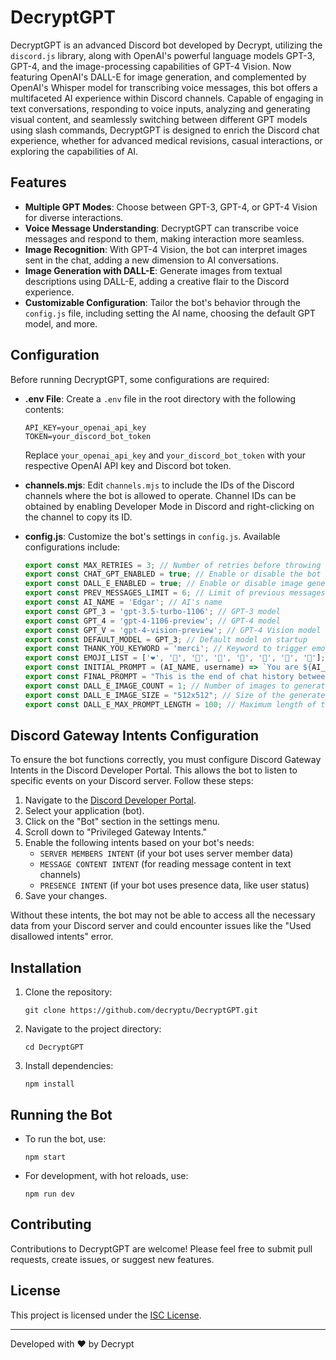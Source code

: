 # DecryptGPT

DecryptGPT is an advanced Discord bot developed by Decrypt, utilizing the `discord.js` library, along with OpenAI's powerful language models GPT-3, GPT-4, and the image-processing capabilities of GPT-4 Vision. Now featuring OpenAI's DALL-E for image generation, and complemented by OpenAI's Whisper model for transcribing voice messages, this bot offers a multifaceted AI experience within Discord channels. Capable of engaging in text conversations, responding to voice inputs, analyzing and generating visual content, and seamlessly switching between different GPT models using slash commands, DecryptGPT is designed to enrich the Discord chat experience, whether for advanced medical revisions, casual interactions, or exploring the capabilities of AI.

## Features

- **Multiple GPT Modes**: Choose between GPT-3, GPT-4, or GPT-4 Vision for diverse interactions.
- **Voice Message Understanding**: DecryptGPT can transcribe voice messages and respond to them, making interaction more seamless.
- **Image Recognition**: With GPT-4 Vision, the bot can interpret images sent in the chat, adding a new dimension to AI conversations.
- **Image Generation with DALL-E**: Generate images from textual descriptions using DALL-E, adding a creative flair to the Discord experience.
- **Customizable Configuration**: Tailor the bot's behavior through the `config.js` file, including setting the AI name, choosing the default GPT model, and more.

## Configuration

Before running DecryptGPT, some configurations are required:

- **.env File**: Create a `.env` file in the root directory with the following contents:
  ```
  API_KEY=your_openai_api_key
  TOKEN=your_discord_bot_token
  ```
  Replace `your_openai_api_key` and `your_discord_bot_token` with your respective OpenAI API key and Discord bot token.

- **channels.mjs**: Edit `channels.mjs` to include the IDs of the Discord channels where the bot is allowed to operate. Channel IDs can be obtained by enabling Developer Mode in Discord and right-clicking on the channel to copy its ID.

- **config.js**: Customize the bot's settings in `config.js`. Available configurations include:
  ```javascript
  export const MAX_RETRIES = 3; // Number of retries before throwing an error
  export const CHAT_GPT_ENABLED = true; // Enable or disable the bot
  export const DALL_E_ENABLED = true; // Enable or disable image generation
  export const PREV_MESSAGES_LIMIT = 6; // Limit of previous messages to fetch
  export const AI_NAME = 'Edgar'; // AI's name
  export const GPT_3 = 'gpt-3.5-turbo-1106'; // GPT-3 model
  export const GPT_4 = 'gpt-4-1106-preview'; // GPT-4 model
  export const GPT_V = 'gpt-4-vision-preview'; // GPT-4 Vision model
  export const DEFAULT_MODEL = GPT_3; // Default model on startup
  export const THANK_YOU_KEYWORD = 'merci'; // Keyword to trigger emoji reaction
  export const EMOJI_LIST = ['❤️', '🧡', '🩷', '💚', '💙', '💜', '💝', '💖']; // List of emojis for reactions
  export const INITIAL_PROMPT = (AI_NAME, username) => `You are ${AI_NAME}, you will assist ${username}, a student. This is our chat history:`; // Initial conversation prompt
  export const FINAL_PROMPT = "This is the end of chat history between us, here is my request:"; // Final conversation prompt
  export const DALL_E_IMAGE_COUNT = 1; // Number of images to generate per prompt
  export const DALL_E_IMAGE_SIZE = "512x512"; // Size of the generated images
  export const DALL_E_MAX_PROMPT_LENGTH = 100; // Maximum length of the image prompt
  ```

## Discord Gateway Intents Configuration

To ensure the bot functions correctly, you must configure Discord Gateway Intents in the Discord Developer Portal. This allows the bot to listen to specific events on your Discord server. Follow these steps:

1. Navigate to the [Discord Developer Portal](https://discord.com/developers/applications).
2. Select your application (bot).
3. Click on the "Bot" section in the settings menu.
4. Scroll down to "Privileged Gateway Intents."
5. Enable the following intents based on your bot's needs:
   - `SERVER MEMBERS INTENT` (if your bot uses server member data)
   - `MESSAGE CONTENT INTENT` (for reading message content in text channels)
   - `PRESENCE INTENT` (if your bot uses presence data, like user status)
6. Save your changes.

Without these intents, the bot may not be able to access all the necessary data from your Discord server and could encounter issues like the "Used disallowed intents" error.

## Installation

1. Clone the repository:
   ```
   git clone https://github.com/decryptu/DecryptGPT.git
   ```
2. Navigate to the project directory:
   ```
   cd DecryptGPT
   ```
3. Install dependencies:
   ```
   npm install
   ```

## Running the Bot

- To run the bot, use:
  ```
  npm start
  ```

- For development, with hot reloads, use:
  ```
  npm run dev
  ```

## Contributing

Contributions to DecryptGPT are welcome! Please feel free to submit pull requests, create issues, or suggest new features.

## License

This project is licensed under the [ISC License](LICENSE).

---

Developed with ❤️ by Decrypt